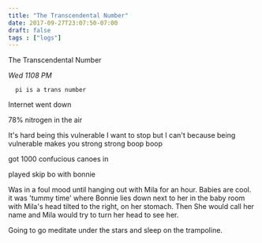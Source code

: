 ```yaml
---
title: "The Transcendental Number"
date: 2017-09-27T23:07:50-07:00
draft: false
tags : ["logs"]
---
```



The Transcendental Number


*Wed 1108 PM*

      pi is a trans number


Internet  went down


78% nitrogen in the air

It's hard being this vulnerable I want to stop
but I can't because being vulnerable makes you strong strong boop boop


got 1000 confucious canoes in

played skip bo with bonnie


Was in a foul mood until hanging out with Mila for an hour. Babies are cool.
it was 'tummy time' where Bonnie lies down next to her in the baby room with Mila's head tilted to the right, on her stomach. Then She would call her name and Mila would try to turn her head to see her.

Going to go meditate under the stars and sleep on the trampoline.
